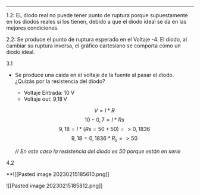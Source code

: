 ----

1.2:
EL diodo real no puede tener punto de ruptura porque supuestamente en los diodos reales si los tienen, debido a que el diodo ideal se da en las mejores condiciones. 

2.2:
Se produce el punto de ruptura esperado en el Voltaje -4.
El diodo, al cambiar su ruptura inversa, el gráfico cartesiano se comporta como un diodo ideal. 

3.1
* Se produce una caída en el voltaje de la fuente al pasar el diodo. ¿Quizás por la resistencia del diodo?
	* Voltaje Entrada: 10 V
	* Voltaje out: 9,18 V

	$$V = I * R$$	$$10 - 0,7 = I * Rs  $$$$9,18 = I * ( Rs = 50 + 50) => 0,1836 $$ $$ 9,18 = 0,1836 * R_s =>  50$$
	
	*// En este caso la resistencia del diodo es 50 porque están en serie*


4.2

**![[Pasted image 20230215185610.png]]

![[Pasted image 20230215185812.png]]